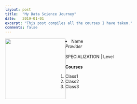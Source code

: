 ```yaml
---
layout: post
title:  "My Data Science Journey"
date:   2019-01-01
excerpt: "This post compiles all the courses I have taken."
comments: false
---
```


<li class="wow fadeInLeft" data-wow-duration="1.5s" style="visibility: visible; animation-duration: 1.5s; animation-name: fadeInLeft;">
<img src="https://tdody.github.io/assets/img/2019-01-01-Certificates/StatisticsWithPython.jpg" style="float:left;width:200px;height:=200px;">
<a class="zoombtn">Name</b><br/>
<i>Provider</i><br/><br/>
SPECIALIZATION | Level<br/><br/>
<b>Courses</b><ol type="1">
<li>Class1</li>
<li>Class2</li>
<li>Class3</li>
</ol>
</li>
